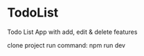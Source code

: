 # TodoList
Todo List App with add, edit &amp; delete features

clone project
run command: npm run dev
